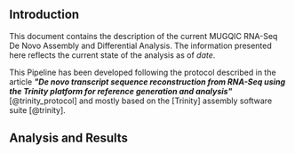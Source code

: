 Introduction
------------

This document contains the description of the current MUGQIC RNA-Seq De Novo Assembly and Differential Analysis. The information presented here reflects the current state of the analysis as of $date$.

This Pipeline has been developed following the protocol described in the article **_"De novo transcript sequence reconstruction from RNA-Seq using the Trinity platform for reference generation and analysis"_** [@trinity_protocol] and mostly based on the [Trinity] assembly software suite [@trinity]. 

Analysis and Results
--------------------
